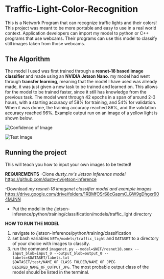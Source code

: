 # Traffic-Light-Color-Recognition
This is a Network Program that can recognize traffic lights and their colors! This project was meant to be more portable and easy to use in a real world context. Application developers can import my model to python or C++ programs that use webcams. Their programs can use this model to classify still images taken from those webcams.

## The Algorithm
The model I used was first trained through a **resnet-18 based image classifier** and made using an **NVIDIA Jetson Nano**. my model had went through **transfer learning**, meaning that the model I have used was already made, it was just given a new task to be trained and learned on. This allows for the model to be trained faster, since it still has knowledge from the previous task. The model went through 42 epochs in a span of around 2-3 hours, with a starting accuracy of 58% for training, and 54% for validation. When it was donne, the training accuracy reached 86%, and the validation accuracy reached 96%. Example output run on an image of a yellow light is shown below.

![Confidence of Image](https://github.com/user-attachments/assets/793cea33-a2be-4728-8fc1-b49e0c8263e3)

![Test Image](https://github.com/user-attachments/assets/bff4293f-ef7f-4318-b0df-6d0b3d4ee349)

## Running the project
This will teach you how to input your own images to be tested!

**REQUIREMENTS**
-Clone *dusty_nv's Jetson Inference model* https://github.com/dusty-nv/jetson-inference 

-Download *my resnet-18 imagenet classifier model and example images* https://drive.google.com/drive/folders/1RBMfOSrS8cGapmC_GW9gDhgxr904MJNN

- Put the model in the /jetson-inference/python/training/classification/models/traffic_light directory


**HOW TO RUN THE MODEL**
1. navigate to /jetson-inference/python/training/classification
2. set bash variables `NET=/models/traffic_light` and `DATASET` to a directory of your choice with images to classify.
3. run the command `imagenet.py --model=$NET/resnet18.onnx --input_blob=input_0 --output_blob=output_0 --labels=$DATASET/labels.txt $DATASET/test/NAME_OF_CLASS_FOLDER/NAME_OF_JPEG DESIRED_NAME_OF_OUTPUT_JPG`. The most probable output class of the model should be listed in the terminal.
